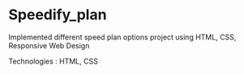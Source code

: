 # Speedify_plan

Implemented different speed plan options project using HTML, CSS, Responsive Web Design

Technologies  : HTML, CSS


